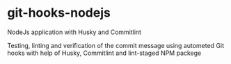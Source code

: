 # git-hooks-nodejs
NodeJs application with Husky and Commitlint

Testing, linting and verification of the commit message using autometed Git hooks with help of Husky, Commitlint and lint-staged NPM packege
